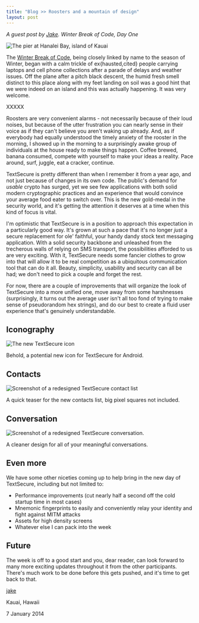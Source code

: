 ```yaml
---
title: "Blog >> Roosters and a mountain of design"
layout: post
---
```


*A guest post by [Jake](https://twitter.com/clpwn). Winter Break of Code, Day One*

<img src="/blog/images/jake-wboc-pier.jpg" class="nice" alt="The pier at Hanalei Bay, island of Kauai" />

The [Winter Break of Code](/blog/winter-break-of-code), being closely linked by name to the season of Winter, began with a calm trickle of ex{hausted,cited} people carrying laptops and cell phone collections after a parade of delays and weather issues. Off the plane after a pitch black descent, the humid fresh smell distinct to this place along with my feet landing on soil was a good hint that we were indeed on an island and this was actually happening. It was very welcome.

XXXXX

Roosters are very convenient alarms - not necessarily because of their loud noises, but because of the utter frustration you can nearly sense in their voice as if they can't believe you aren't waking up already. And, as if everybody had equally understood the timely anxiety of the rooster in the morning, I showed up in the morning to a surprisingly awake group of individuals at the house ready to make things happen. Coffee brewed, banana consumed, compete with yourself to make your ideas a reality. Pace around, surf, juggle, eat a cracker, continue.

TextSecure is pretty different than when I remember it from a year ago, and not just because of changes in its own code. The public's demand for *usable* crypto has surged, yet we see few applications with both solid modern cryptographic practices and an experience that would convince your average food eater to switch over. This is the new gold-medal in the security world, and it's getting the attention it deserves at a time when this kind of focus is vital.

I'm optimistic that TextSecure is in a position to approach this expectation in a particularly good way. It's grown at such a pace that it's no longer *just* a secure replacement for ole' faithful, your handy dandy stock text messaging application. With a solid security backbone and  unleashed from the trecherous walls of relying on SMS transport, the possibilities afforded to us are very exciting. With it, TextSecure needs some fancier clothes to grow into that will allow it to be real competition as a ubiquitous communication tool that can do it all. Beauty, simplicity, usability and security can all be had; we don't need to pick a couple and forget the rest.

For now, there are a couple of improvements that will organize the look of TextSecure into a more unified one, move away from some harshnesses (surprisingly, it turns out the average user isn't all too fond of trying to make sense of pseudorandom hex strings), and do our best to create a fluid user experience that's genuinely understandable.

## Iconography

<img src="/blog/images/jake-wboc-ts-icon.png" class="nice" alt="The new TextSecure icon" />

Behold, a potential new icon for TextSecure for Android.

## Contacts

<img src="/blog/images/jake-wboc-ts-contactslist.png" class="nice" alt="Screenshot of a redesigned TextSecure contact list" />

A quick teaser for the new contacts list, big pixel squares not included.

## Conversation

<img src="/blog/images/jake-wboc-ts-conversation.png" class="nice" alt="Screenshot of a redesigned TextSecure conversation." />

A cleaner design for all of your meaningful conversations.

## Even more

We have some other niceties coming up to help bring in the new day of TextSecure, including but not limited to:

* Performance improvements (cut nearly half a second off the cold startup time in most cases)
* Mnemonic fingerprints to easily and conveniently relay your identity and fight against MITM attacks
* Assets for high density screens
* Whatever else I can pack into the week

## Future

The week is off to a good start and you, dear reader, can look forward to many more exciting updates throughout it from the other participants. There's much work to be done before this gets pushed, and it's time to get back to that.

[jake](https://twitter.com/clpwn)

Kauai, Hawaii

7 January 2014
